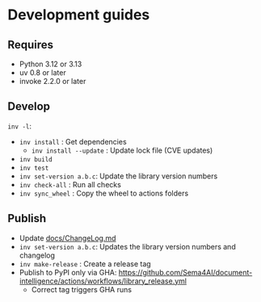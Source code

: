 # Development guides

## Requires

- Python 3.12 or 3.13
- uv 0.8 or later
- invoke 2.2.0 or later

## Develop

`inv -l`:
- `inv install` : Get dependencies
  - `inv install --update` : Update lock file (CVE updates)
- `inv build`
- `inv test`
- `inv set-version a.b.c`: Update the library version numbers
- `inv check-all` : Run all checks
- `inv sync_wheel` : Copy the wheel to actions folders

## Publish
- Update [docs/ChangeLog.md](./docs/CHAngeLOG.md)
- `inv set-version a.b.c`: Updates the library version numbers and changelog
- `inv make-release` : Create a release tag
- Publish to PyPI only via GHA: https://github.com/Sema4AI/document-intelligence/actions/workflows/library_release.yml
  - Correct tag triggers GHA runs  
